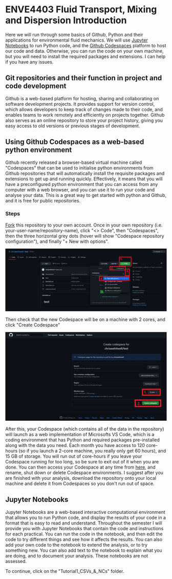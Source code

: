 # ENVE4403 Fluid Transport, Mixing and Dispersion Introduction
Here we will run through some basics of Github, Python and their applications for environmental fluid mechanics. We will use [Jupyter Notebooks](https://jupyter.org/) to run Python code, and the [Github Codespaces](github.com/features/codespaces) platform to host our code and data. Otherwise, you can run the code on your own machine, but you will need to install the required packages and extensions. I can help if you have any issues.

## Git repositories and their function in project and code development
Github is a web-based platform for hosting, sharing and collaborating on software development projects. It provides support for version control, which allows developers to keep track of changes made to their code, and enables teams to work remotely and efficiently on projects together. Github also serves as an online repository to store your project history, giving you easy access to old versions or previous stages of development.

## Using Github Codespaces as a web-based python environment
Github recently released a browser-based virtual machine called "Codespaces" that can be used to initialise python environments from Github repositories that will automatically install the requisite packages and extensions to get up and running quickly. Effectively, it means that you will have a preconfigured python environment that you can access from any computer with a web browser, and you can use it to run your code and analyse your data. This is a great way to get started with python and Github, and it is free for public repositories.

### Steps
[Fork](https://docs.github.com/en/get-started/quickstart/fork-a-repo#forking-a-repository) this repository to your own account. Once in your own repository (i.e. your-user-name/repository-name), click "<> Code", then "Codespaces", then the three horizontal grey dots (hover will show "Codespace repository configuration"), and finally "+  New with options".

<img src="docs\Codespace 1.png">

Then check that the new Codespace will be on a machine with 2 cores, and click "Create Codespace"

<img src="docs/Codespace 2.png">

After this, your Codespace (which contains all of the data in the repository) will launch as a web implementation of Microsofts VS Code, which is a coding environment that has Python and required packages pre-installed along with the data you need. Each month you have access to 120 core-hours (so if you launch a 2-core machine, you really only get 60 hours), and 15 GB of storage. You will run out of core-hours if you leave your Codespace running for too long, so be sure to exit out of it when you are done. You can then access your Codespace at any time from [here](https://github.com/codespaces), and rename, shut down or delete Codespace environments. I suggest after you are finished with your analysis, download the repository onto your local machine and delete it from Codespaces so you don't run out of space.

## Jupyter Notebooks
Jupyter Notebooks are a web-based interactive computational environment that allows you to run Python code, and display the results of your code in a format that is easy to read and understand. Throughout the semester I will provide you with Jupyter Notebooks that contain the code and instructions for each practical. You can run the code in the notebook, and then edit the code to try different things and see how it affects the results. You can also add your own code to the notebook to extend the analysis, or to try something new. You can also add text to the notebook to explain what you are doing, and to document your analysis. These notebooks are not assessed.

To continue, click on the "Tutorial1_CSVs_&_NCs" folder.

